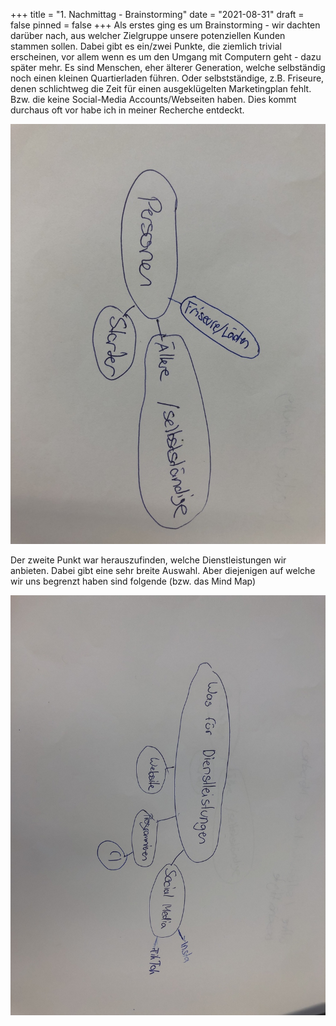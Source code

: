 +++
title = "1. Nachmittag - Brainstorming"
date = "2021-08-31"
draft = false
pinned = false
+++
Als erstes ging es um Brainstorming - wir dachten darüber nach, aus welcher Zielgruppe unsere potenziellen Kunden stammen sollen. Dabei gibt es ein/zwei Punkte, die ziemlich trivial erscheinen, vor allem wenn es um den Umgang mit Computern geht - dazu später mehr. Es sind Menschen, eher älterer Generation, welche selbständig noch einen kleinen Quartierladen führen. Oder selbstständige, z.B. Friseure, denen schlichtweg die Zeit für einen ausgeklügelten Marketingplan fehlt. Bzw. die keine Social-Media Accounts/Webseiten haben. Dies kommt durchaus oft vor habe ich in meiner Recherche entdeckt.

![](mind-map-1.jpeg)

Der zweite Punkt war herauszufinden, welche Dienstleistungen wir anbieten. Dabei gibt eine sehr breite Auswahl. Aber diejenigen auf welche wir uns begrenzt haben sind folgende (bzw. das Mind Map)

![](mind-map-2.jpeg)